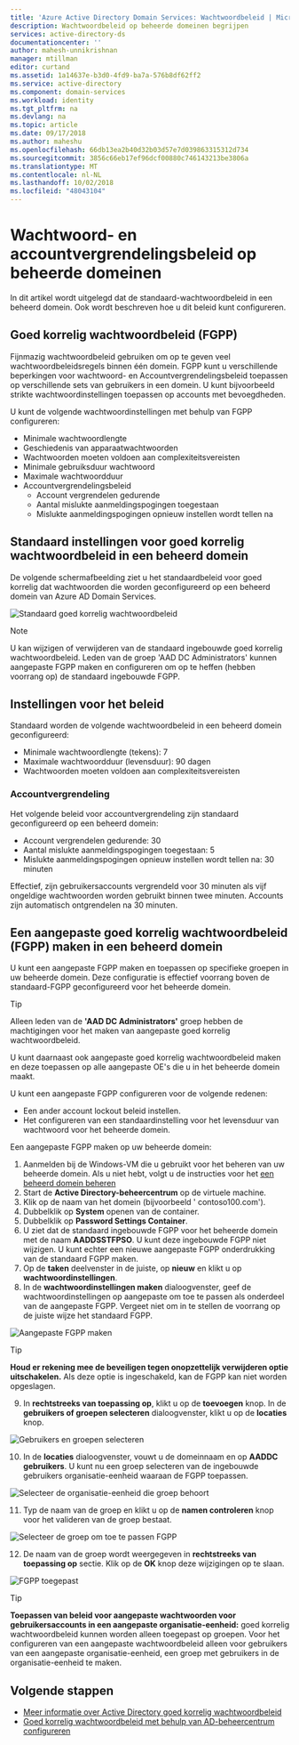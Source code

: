 ```yaml
---
title: 'Azure Active Directory Domain Services: Wachtwoordbeleid | Microsoft Docs'
description: Wachtwoordbeleid op beheerde domeinen begrijpen
services: active-directory-ds
documentationcenter: ''
author: mahesh-unnikrishnan
manager: mtillman
editor: curtand
ms.assetid: 1a14637e-b3d0-4fd9-ba7a-576b8df62ff2
ms.service: active-directory
ms.component: domain-services
ms.workload: identity
ms.tgt_pltfrm: na
ms.devlang: na
ms.topic: article
ms.date: 09/17/2018
ms.author: maheshu
ms.openlocfilehash: 66db13ea2b40d32b03d57e7d039863315312d734
ms.sourcegitcommit: 3856c66eb17ef96dcf00880c746143213be3806a
ms.translationtype: MT
ms.contentlocale: nl-NL
ms.lasthandoff: 10/02/2018
ms.locfileid: "48043104"
---
```

# <a name="password-and-account-lockout-policies-on-managed-domains"></a>Wachtwoord- en accountvergrendelingsbeleid op beheerde domeinen
In dit artikel wordt uitgelegd dat de standaard-wachtwoordbeleid in een beheerd domein. Ook wordt beschreven hoe u dit beleid kunt configureren.

## <a name="fine-grained-password-policies-fgpp"></a>Goed korrelig wachtwoordbeleid (FGPP)
Fijnmazig wachtwoordbeleid gebruiken om op te geven veel wachtwoordbeleidsregels binnen één domein. FGPP kunt u verschillende beperkingen voor wachtwoord- en Accountvergrendelingsbeleid toepassen op verschillende sets van gebruikers in een domein. U kunt bijvoorbeeld strikte wachtwoordinstellingen toepassen op accounts met bevoegdheden.

U kunt de volgende wachtwoordinstellingen met behulp van FGPP configureren:
* Minimale wachtwoordlengte
* Geschiedenis van apparaatwachtwoorden
* Wachtwoorden moeten voldoen aan complexiteitsvereisten
* Minimale gebruiksduur wachtwoord
* Maximale wachtwoordduur
* Accountvergrendelingsbeleid
    * Account vergrendelen gedurende
    * Aantal mislukte aanmeldingspogingen toegestaan
    * Mislukte aanmeldingspogingen opnieuw instellen wordt tellen na


## <a name="default-fine-grained-password-policy-settings-on-a-managed-domain"></a>Standaard instellingen voor goed korrelig wachtwoordbeleid in een beheerd domein
De volgende schermafbeelding ziet u het standaardbeleid voor goed korrelig dat wachtwoorden die worden geconfigureerd op een beheerd domein van Azure AD Domain Services.

![Standaard goed korrelig wachtwoordbeleid](./media/how-to/default-fgpp.png)

> [!NOTE]
> U kan wijzigen of verwijderen van de standaard ingebouwde goed korrelig wachtwoordbeleid. Leden van de groep 'AAD DC Administrators' kunnen aangepaste FGPP maken en configureren om op te heffen (hebben voorrang op) de standaard ingebouwde FGPP.
>
>

## <a name="password-policy-settings"></a>Instellingen voor het beleid
Standaard worden de volgende wachtwoordbeleid in een beheerd domein geconfigureerd:
* Minimale wachtwoordlengte (tekens): 7
* Maximale wachtwoordduur (levensduur): 90 dagen
* Wachtwoorden moeten voldoen aan complexiteitsvereisten

### <a name="account-lockout-settings"></a>Accountvergrendeling
Het volgende beleid voor accountvergrendeling zijn standaard geconfigureerd op een beheerd domein:
* Account vergrendelen gedurende: 30
* Aantal mislukte aanmeldingspogingen toegestaan: 5
* Mislukte aanmeldingspogingen opnieuw instellen wordt tellen na: 30 minuten

Effectief, zijn gebruikersaccounts vergrendeld voor 30 minuten als vijf ongeldige wachtwoorden worden gebruikt binnen twee minuten. Accounts zijn automatisch ontgrendelen na 30 minuten.


## <a name="create-a-custom-fine-grained-password-policy-fgpp-on-a-managed-domain"></a>Een aangepaste goed korrelig wachtwoordbeleid (FGPP) maken in een beheerd domein
U kunt een aangepaste FGPP maken en toepassen op specifieke groepen in uw beheerde domein. Deze configuratie is effectief voorrang boven de standaard-FGPP geconfigureerd voor het beheerde domein.

> [!TIP]
> Alleen leden van de **'AAD DC Administrators'** groep hebben de machtigingen voor het maken van aangepaste goed korrelig wachtwoordbeleid.
>
>

U kunt daarnaast ook aangepaste goed korrelig wachtwoordbeleid maken en deze toepassen op alle aangepaste OE's die u in het beheerde domein maakt.

U kunt een aangepaste FGPP configureren voor de volgende redenen:
* Een ander account lockout beleid instellen.
* Het configureren van een standaardinstelling voor het levensduur van wachtwoord voor het beheerde domein.

Een aangepaste FGPP maken op uw beheerde domein:
1. Aanmelden bij de Windows-VM die u gebruikt voor het beheren van uw beheerde domein. Als u niet hebt, volgt u de instructies voor het [een beheerd domein beheren](active-directory-ds-admin-guide-administer-domain.md)
2. Start de **Active Directory-beheercentrum** op de virtuele machine.
3. Klik op de naam van het domein (bijvoorbeeld ' contoso100.com').
4. Dubbelklik op **System** openen van de container.
5. Dubbelklik op **Password Settings Container**.
6. U ziet dat de standaard ingebouwde FGPP voor het beheerde domein met de naam **AADDSSTFPSO**. U kunt deze ingebouwde FGPP niet wijzigen. U kunt echter een nieuwe aangepaste FGPP onderdrukking van de standaard FGPP maken.
7. Op de **taken** deelvenster in de juiste, op **nieuw** en klikt u op **wachtwoordinstellingen**.
8. In de **wachtwoordinstellingen maken** dialoogvenster, geef de wachtwoordinstellingen op aangepaste om toe te passen als onderdeel van de aangepaste FGPP. Vergeet niet om in te stellen de voorrang op de juiste wijze het standaard FGPP.

  ![Aangepaste FGPP maken](./media/how-to/custom-fgpp.png)

  > [!TIP]
  > **Houd er rekening mee de beveiligen tegen onopzettelijk verwijderen optie uitschakelen.** Als deze optie is ingeschakeld, kan de FGPP kan niet worden opgeslagen.
  >
  >

9. In **rechtstreeks van toepassing op**, klikt u op de **toevoegen** knop. In de **gebruikers of groepen selecteren** dialoogvenster, klikt u op de **locaties** knop.

  ![Gebruikers en groepen selecteren](./media/how-to/fgpp-applies-to.png)

10. In de **locaties** dialoogvenster, vouwt u de domeinnaam en op **AADDC gebruikers**. U kunt nu een groep selecteren van de ingebouwde gebruikers organisatie-eenheid waaraan de FGPP toepassen.

  ![Selecteer de organisatie-eenheid die groep behoort](./media/how-to/fgpp-container.png)

11. Typ de naam van de groep en klikt u op de **namen controleren** knop voor het valideren van de groep bestaat.

  ![Selecteer de groep om toe te passen FGPP](./media/how-to/fgpp-apply-group.png)

12. De naam van de groep wordt weergegeven in **rechtstreeks van toepassing op** sectie. Klik op de **OK** knop deze wijzigingen op te slaan.

  ![FGPP toegepast](./media/how-to/fgpp-applied.png)

> [!TIP]
> **Toepassen van beleid voor aangepaste wachtwoorden voor gebruikersaccounts in een aangepaste organisatie-eenheid:** goed korrelig wachtwoordbeleid kunnen worden alleen toegepast op groepen. Voor het configureren van een aangepaste wachtwoordbeleid alleen voor gebruikers van een aangepaste organisatie-eenheid, een groep met gebruikers in de organisatie-eenheid te maken.
>
>

## <a name="next-steps"></a>Volgende stappen
* [Meer informatie over Active Directory goed korrelig wachtwoordbeleid](https://docs.microsoft.com/previous-versions/windows/it-pro/windows-server-2008-R2-and-2008/cc770394)
* [Goed korrelig wachtwoordbeleid met behulp van AD-beheercentrum configureren](https://docs.microsoft.com/windows-server/identity/ad-ds/get-started/adac/introduction-to-active-directory-administrative-center-enhancements--level-100-#fine_grained_pswd_policy_mgmt)
